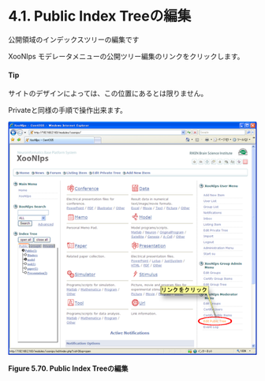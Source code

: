 # 4.1. Public Index Treeの編集

公開領域のインデックスツリーの編集です

XooNIps モデレータメニューの公開ツリー編集のリンクをクリックします。

#### Tip

サイトのデザインによっては、この位置にあるとは限りません。

Privateと同様の手順で操作出来ます。

![](../../../.gitbook/assets/xoonips-operate62.png)

 **Figure 5.70. Public Index Treeの編集**

